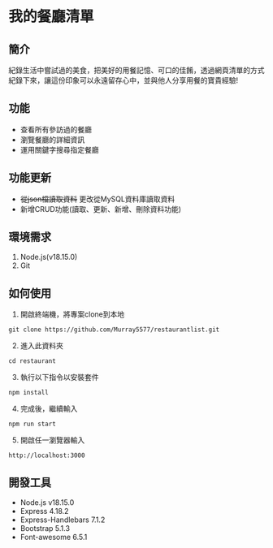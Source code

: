 # 我的餐廳清單

## 簡介
紀錄生活中嘗試過的美食，把美好的用餐記憶、可口的佳餚，透過網頁清單的方式紀錄下來，讓這份印象可以永遠留存心中，並與他人分享用餐的寶貴經驗!

## 功能
+ 查看所有參訪過的餐廳
+ 瀏覽餐廳的詳細資訊
+ 運用關鍵字搜尋指定餐廳

## 功能更新
- ~~從json檔讀取資料~~ 更改從MySQL資料庫讀取資料
- 新增CRUD功能(讀取、更新、新增、刪除資料功能)

## 環境需求
1. Node.js(v18.15.0)
2. Git

## 如何使用
1. 開啟終端機，將專案clone到本地
```
git clone https://github.com/Murray5577/restaurantlist.git
```
2. 進入此資料夾
```
cd restaurant
```
3. 執行以下指令以安裝套件
```
npm install
```
4. 完成後，繼續輸入
```
npm run start
```
5. 開啟任一瀏覽器輸入
```
http://localhost:3000
```

## 開發工具
+ Node.js v18.15.0
+ Express 4.18.2
+ Express-Handlebars 7.1.2
+ Bootstrap 5.1.3
+ Font-awesome 6.5.1
